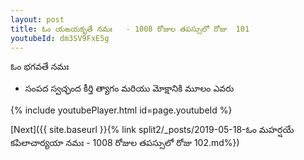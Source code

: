 ```yaml
---
layout: post
title: ఓం యఙయకృతే నమః   - 1008 రోజుల తపస్సులో రోజు  101
youtubeId: dm3SV9FxE5g
---
```

 
 
 ఓం భగవతే నమః  
 
 -  సంపద స్వచ్ఛంద కీర్తి త్యాగం మరియు మోక్షానికి మూలం ఎవరు 
 
  
 
  
 
 
 
 
 
 


{% include youtubePlayer.html id=page.youtubeId %}
 
[Next]({{ site.baseurl }}{% link  split2/_posts/2019-05-18-ఓం మహర్షయే కపిలాచార్యయా నమః   - 1008 రోజుల తపస్సులో రోజు  102.md%})
 
